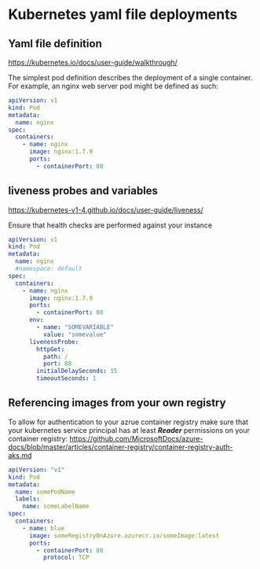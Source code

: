 # Kubernetes yaml file deployments

## Yaml file definition

https://kubernetes.io/docs/user-guide/walkthrough/

The simplest pod definition describes the deployment of a single container. For example, an nginx web server pod might be defined as such:

```yaml
apiVersion: v1
kind: Pod
metadata:
  name: nginx
spec:
  containers:
    - name: nginx
      image: nginx:1.7.9
      ports:
        - containerPort: 80
```

## liveness probes and variables

https://kubernetes-v1-4.github.io/docs/user-guide/liveness/

Ensure that health checks are performed against your instance

```yaml
apiVersion: v1
kind: Pod
metadata:
  name: nginx
  #namespace: default
spec:
  containers:
    - name: nginx
      image: nginx:1.7.9
      ports:
        - containerPort: 80
      env:
        - name: "SOMEVARIABLE"
          value: "somevalue"
      livenessProbe:
        httpGet:
          path: /
          port: 80
        initialDelaySeconds: 15
        timeoutSeconds: 1
```

## Referencing images from your own registry

To allow for authentication to your azrue container registry make sure that your kubernetes service principal has at least **_Reader_** permissions on your container registry:
https://github.com/MicrosoftDocs/azure-docs/blob/master/articles/container-registry/container-registry-auth-aks.md

```yaml
apiVersion: "v1"
kind: Pod
metadata:
  name: somePodName
  labels:
    name: someLabelName
spec:
  containers:
    - name: blue
      image: someRegistryOnAzure.azurecr.io/someImage:latest
      ports:
        - containerPort: 80
          protocol: TCP
```
